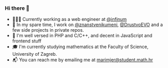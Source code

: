 ### Hi there 👋

- 👨🏻‍💻 Currently working as a web engineer at [@infinum](https://github.com/infinum)
- 🔭 In my spare time, I work on [@znanstvenikumeni](https://github.com/znanstvenikumeni), [@DrustvoEVO](https://github.com/DrustvoEVO) and a few side projects in private repos.
- 🤖 I'm well versed in PHP and C/C++, and decent in JavaScript and frontend stuff
- 🎓 I'm currently studying mathematics at the Faculty of Science, University of Zagreb.
- 📬 You can reach me by emailing me at marimjer@student.math.hr
